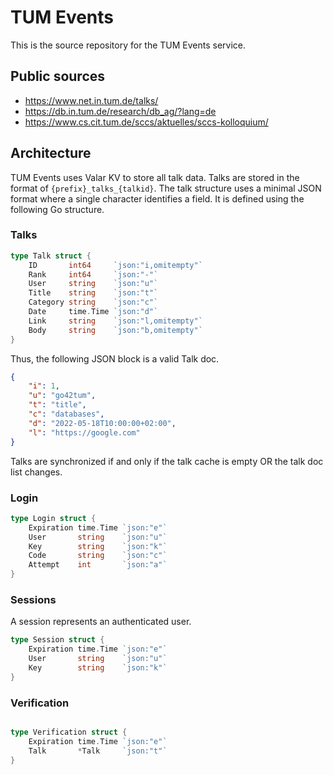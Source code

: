 # TUM Events

This is the source repository for the TUM Events service.

## Public sources
- https://www.net.in.tum.de/talks/
- https://db.in.tum.de/research/db_ag/?lang=de
- https://www.cs.cit.tum.de/sccs/aktuelles/sccs-kolloquium/

## Architecture

TUM Events uses Valar KV to store all talk data. Talks are stored in the format of `{prefix}_talks_{talkid}`.
The talk structure uses a minimal JSON format where a single character identifies a field. It is defined using
the following Go structure.

### Talks

```go
type Talk struct {
	ID       int64     `json:"i,omitempty"`
	Rank     int64     `json:"-"`
	User     string    `json:"u"`
	Title    string    `json:"t"`
	Category string    `json:"c"`
	Date     time.Time `json:"d"`
	Link     string    `json:"l,omitempty"`
	Body     string    `json:"b,omitempty"`
}
```

Thus, the following JSON block is a valid Talk doc.

```json
{
    "i": 1,
    "u": "go42tum",
    "t": "title",
    "c": "databases",
    "d": "2022-05-18T10:00:00+02:00",
    "l": "https://google.com"
}
```

Talks are synchronized if and only if the talk cache is empty OR the talk doc list changes.

### Login

```go
type Login struct {
	Expiration time.Time `json:"e"`
	User       string    `json:"u"`
	Key        string    `json:"k"`
	Code       string    `json:"c"`
	Attempt    int       `json:"a"`
}
```

### Sessions

A session represents an authenticated user.

```go
type Session struct {
	Expiration time.Time `json:"e"`
	User       string    `json:"u"`
	Key        string    `json:"k"`
}
```

### Verification

```go

type Verification struct {
	Expiration time.Time `json:"e"`
	Talk       *Talk     `json:"t"`
}
```